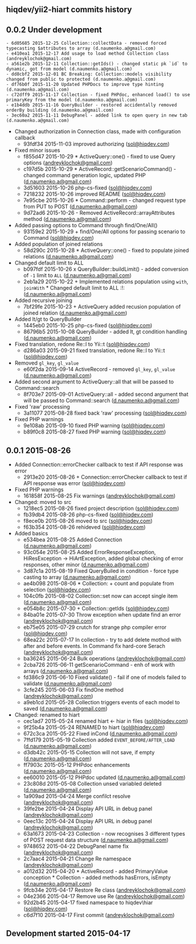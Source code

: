hiqdev/yii2-hiart commits history
---------------------------------

## 0.0.2 Under development

    - 6d05685 2015-12-25 Collection::collectData - removed forced typecasting $attributes to array (d.naumenko.a@gmail.com)
    - e410ea1 2015-12-17 Add usage to load method Collection class (andreyklochok@gmail.com)
    - a561e2b 2015-12-11 Collection::getIds() - changed static pk `id` to dynamic, got from model (d.naumenko.a@gmail.com)
    - dd8cbf2 2015-12-01 BC Breaking: Collection::models visibility changed from public to protected (d.naumenko.a@gmail.com)
    - df76b0f 2015-11-20 Updated PHPDocs to improve type hinting (d.naumenko.a@gmail.com)
    - c72dff9 2015-11-17 Collection - fixed PHPdoc, enhanced load() to use primaryKey from the model (d.naumenko.a@gmail.com)
    - e1b4ddb 2015-11-16 QueryBuilder - restored accidentally removed orderBy building (d.naumenko.a@gmail.com)
    - 3ec60a2 2015-11-11 DebugPanel - added link to open query in new tab (d.naumenko.a@gmail.com)
- Changed authorization in Connection class, made with configuration callback
    - 93fdf34 2015-11-03 improved authorizing (sol@hiqdev.com)
- Fixed minor issues
    - f855d47 2015-10-29  * ActiveQuery::one() - fixed to use Query options (andreyklochok@gmail.com)
    - c197d5b 2015-10-29  * ActiveRecord::getScenarioCommand() - changed command generation logic, updated PHP (d.naumenko.a@gmail.com)
    - 3d51603 2015-10-26 php-cs-fixed (sol@hiqdev.com)
    - 7218232 2015-10-26 improved README (sol@hiqdev.com)
    - 7e95cbe 2015-10-26  * Command::perform - changed request type from PUT to POST (d.naumenko.a@gmail.com)
    - 9d72ad6 2015-10-26  - Removed ActiveRecord::arrayAttributes method (d.naumenko.a@gmail.com)
- Added passing options to Command through find/One/All()
    - 93159e2 2015-10-29 + find/One/All options for passing scenario to Command (sol@hiqdev.com)
- Added population of joined relations
    - 58d290c 2015-10-28  * ActiveQuery::one() - fixed to populate joined relations (d.naumenko.a@gmail.com)
- Changed default limit to ALL
    - b097fdf 2015-10-26  x QueryBuilder::buildLimit() - added conversion of `-1` limit to `ALL` (d.naumenko.a@gmail.com)
    - 2eb1a29 2015-10-22  + Implemented relations population using `with`, `joinWith`  * Changed default limit to ALL :!: (d.naumenko.a@gmail.com)
- Added recursive joining
    - 7bf29fe 2015-10-23  + ActiveQuery added recusion population of joined relation (d.naumenko.a@gmail.com)
- Added lt/gt to QueryBuilder
    - 1445eb0 2015-10-25 php-cs-fixed (sol@hiqdev.com)
    - 86796b5 2015-10-08 QueryBuilder - added lt, gt condition handling (d.naumenko.a@gmail.com)
- Fixed translation, redone Re::l to Yii::t (sol@hiqdev.com)
    - d286a03 2015-09-21 fixed translation, redone Re::l to Yii::t (sol@hiqdev.com)
- Removed `gl_key`, `gl_value`
    - e60f2da 2015-09-14 ActiveRecord - removed `gl_key`, `gl_value` (d.naumenko.a@gmail.com)
- Added second argument to ActiveQuery::all that will be passed to Command::search
    - 8f703e7 2015-09-01 ActiveQuery::all - added second argument that will be passed to Command::search (d.naumenko.a@gmail.com)
- Fixed 'raw' processing
    - 3a11077 2015-08-28 fixed back 'raw' processing (sol@hiqdev.com)
- Fixed PHP warnings
    - 9e108ab 2015-09-10 fixed PHP warning (sol@hiqdev.com)
    - b89f0c8 2015-08-27 fixed PHP warning (sol@hiqdev.com)

## 0.0.1 2015-08-26

- Added Connection::errorChecker callback to test if API response was error
    - 2913e20 2015-08-26 + Connection::errorChecker callback to test if API response was error (sol@hiqdev.com)
- Fixed PHP warnings
    - 161858f 2015-08-25 Fix warnings (andreyklochok@gmail.com)
- Changed: moved to src
    - 1218ec5 2015-08-26 fixed project description (sol@hiqdev.com)
    - fb39db4 2015-08-26 php-cs-fixed (sol@hiqdev.com)
    - f8ece0b 2015-08-26 moved to src (sol@hiqdev.com)
    - f63b354 2015-08-26 rehideved (sol@hiqdev.com)
- Added basics
    - e534bea 2015-08-25 Added Connection (d.naumenko.a@gmail.com)
    - 93c054e 2015-08-25 Added ErrorResponseException, HiResException -> HiArtException, added global checking of error responses, other minor (d.naumenko.a@gmail.com)
    - 3d87c1a 2015-08-19 Fixed QueryBuiled in condition - force type casting to array (d.naumenko.a@gmail.com)
    - ae4b098 2015-08-06 * Collection: + count and populate from selection (sol@hiqdev.com)
    - 104c0fb 2015-08-02 Collection::set now can accept single item (d.naumenko.a@gmail.com)
    - e054b8c 2015-07-30 + Collection::getIds (sol@hiqdev.com)
    - 84ba01e 2015-07-30 Throw exception when update find an error (andreyklochok@gmail.com)
    - eb75e05 2015-07-29 crutch for strange php compiler error (sol@hiqdev.com)
    - 68ea22c 2015-07-17 In collection - try to add delete mothod with after and before events. In Command fix hard-core Serach (andreyklochok@gmail.com)
    - ba36245 2015-06-24 Bulk operations (andreyklochok@gmail.com)
    - 2cba726 2015-06-11 getScenarioCommand - enh of work with arrays (d.naumenko.a@gmail.com)
    - fd386c9 2015-06-10 Fixed validate() - fail if one of models failed to validate (d.naumenko.a@gmail.com)
    - 3cfe245 2015-06-03 Fix findOne method (andreyklochok@gmail.com)
    - a9eb1cd 2015-05-28 Collection triggers events of each model to saved (d.naumenko.a@gmail.com)
- Changed: renamed to hiart
    - cec1ad7 2015-05-24 renamed hiart <- hiar in files (sol@hiqdev.com)
    - 9f25b4a 2015-05-24 RENAMED to hiart (sol@hiqdev.com)
    - 672c3ca 2015-05-22 Fixed inCond (d.naumenko.a@gmail.com)
    - 7ffd179 2015-05-19 Collection added `EVENT_BEFORE/AFTER_LOAD` (d.naumenko.a@gmail.com)
    - d3db42c 2015-05-15 Collection will not save, if empty (d.naumenko.a@gmail.com)
    - ff7903c 2015-05-12 PHPdoc enhancements (d.naumenko.a@gmail.com)
    - ee60010 2015-05-12 PHPdoc updated (d.naumenko.a@gmail.com)
    - 23c808d 2015-05-08 Collection unsed variabled deleted (d.naumenko.a@gmail.com)
    - 1a909ad 2015-04-24 Merge confilct resolve (andreyklochok@gmail.com)
    - 39fe2be 2015-04-24 Display API URL in debug panel (andreyklochok@gmail.com)
    - 0eec13c 2015-04-24 Display API URL in debug panel (andreyklochok@gmail.com)
    - 63a1673 2015-04-23  Collection - now recognises 3 different types of POST request data structure (d.naumenko.a@gmail.com)
    - 9748652 2015-04-22 DebugPanel name fix (andreyklochok@gmail.com)
    - 2c7aac4 2015-04-21 Change Re namespace (andreyklochok@gmail.com)
    - a012d32 2015-04-20  * ActiveRecord - added PrimaryValue conception  * Collection - added methods hasErrors, isEmpty (d.naumenko.a@gmail.com)
    - 9fcb34e 2015-04-17 Restore Re class (andreyklochok@gmail.com)
    - 04e2366 2015-04-17 Remove use Re (andreyklochok@gmail.com)
    - 92d2b45 2015-04-17 fixed namespace to hiqdev\hiar (sol@hiqdev.com)
    - c6d7f10 2015-04-17 First commit (andreyklochok@gmail.com)

## Development started 2015-04-17

